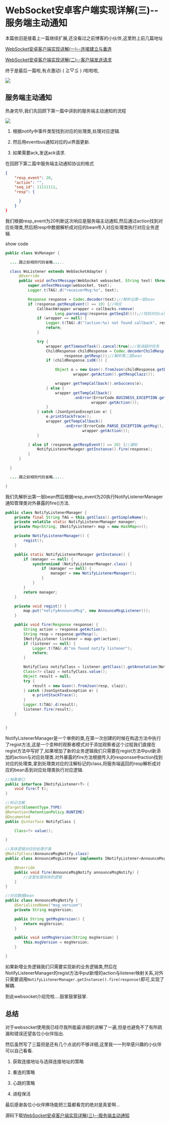 # WebSocket安卓客户端实现详解(三)--服务端主动通知


本篇依旧是接着上一篇继续扩展,还没看过之前博客的小伙伴,这里附上前几篇地址

[ WebSocket安卓客户端实现详解(一)--连接建立与重连](http://blog.csdn.net/zly921112/article/details/72973054)

[WebSocket安卓客户端实现详解(二)--客户端发送请求](http://blog.csdn.net/zly921112/article/details/76758424)

终于是最后一篇啦,有点激动\ ( ≧▽≦ ) /啦啦啦,

![](http://rocketzly.androider.top/icon_xiong.gif)


## 服务端主动通知

热身完毕,我们先回顾下第一篇中讲到的服务端主动通知的流程

![](http://rocketzly.androider.top/WebSocket%E6%9C%8D%E5%8A%A1%E7%AB%AF%E4%B8%BB%E5%8A%A8%E9%80%9A%E7%9F%A5.png)

1. 根据notify中事件类型找到对应的处理类,处理对应逻辑.

2. 然后用eventbus通知对应的ui界面更新.

3. 如果需要ack,发送ack请求.

在回顾下第二篇中服务端主动通知协议的格式

```json
{
    "resp_event": 20,
    "action": "",
    "seq_id": 11111111,
    "resp": {

      }
    }
}
```

我们根据resp_event为20判断这次响应是服务端主动通知,然后通过action找到对应处理类,然后把resp中数据解析成对应的bean传入对应处理类执行对应业务逻辑.

show code

```java
public class WsManager {

  ....跟之前相同代码省略.....

  class WsListener extends WebSocketAdapter {
      @Override
      public void onTextMessage(WebSocket websocket, String text) throws Exception {
          super.onTextMessage(websocket, text);
          Logger.t(TAG).d("receiverMsg:%s", text);

          Response response = Codec.decoder(text);//解析出第一层bean
          if (response.getRespEvent() == 10) {//响应
              CallbackWrapper wrapper = callbacks.remove(
                      Long.parseLong(response.getSeqId()));//找到对应callback
              if (wrapper == null) {
                  Logger.t(TAG).d("(action:%s) not found callback", response.getAction());
                  return;
              }

              try {
                  wrapper.getTimeoutTask().cancel(true);//取消超时任务
                  ChildResponse childResponse = Codec.decoderChildResp(
                          response.getResp());//解析第二层bean
                  if (childResponse.isOK()) {

                      Object o = new Gson().fromJson(childResponse.getData(),
                              wrapper.getAction().getRespClazz());

                      wrapper.getTempCallback().onSuccess(o);
                  } else {
                      wrapper.getTempCallback()
                              .onError(ErrorCode.BUSINESS_EXCEPTION.getMsg(), wrapper.getRequest(),
                                      wrapper.getAction());
                  }
              } catch (JsonSyntaxException e) {
                  e.printStackTrace();
                  wrapper.getTempCallback()
                          .onError(ErrorCode.PARSE_EXCEPTION.getMsg(), wrapper.getRequest(),
                                  wrapper.getAction());
              }

          } else if (response.getRespEvent() == 20) {//通知
              NotifyListenerManager.getInstance().fire(response);
          }
      }

  }

  ....跟之前相同代码省略.....

}
```

我们先解析出第一层bean然后根据resp_event为20执行NotifyListenerManager通知管理类对外暴露的fire()方法.

```java
public class NotifyListenerManager {
    private final String TAG = this.getClass().getSimpleName();
    private volatile static NotifyListenerManager manager;
    private Map<String, INotifyListener> map = new HashMap<>();

    private NotifyListenerManager() {
        regist();
    }

    public static NotifyListenerManager getInstance() {
        if (manager == null) {
            synchronized (NotifyListenerManager.class) {
                if (manager == null) {
                    manager = new NotifyListenerManager();
                }
            }
        }
        return manager;
    }

    private void regist() {
        map.put("notifyAnnounceMsg", new AnnounceMsgListener());
    }

    public void fire(Response response) {
        String action = response.getAction();
        String resp = response.getResp();
        INotifyListener listener = map.get(action);
        if (listener == null) {
            Logger.t(TAG).d("no found notify listener");
            return;
        }

        NotifyClass notifyClass = listener.getClass().getAnnotation(NotifyClass.class);
        Class<?> clazz = notifyClass.value();
        Object result = null;
        try {
            result = new Gson().fromJson(resp, clazz);
        } catch (JsonSyntaxException e) {
            e.printStackTrace();
        }
        Logger.t(TAG).d(result);
        listener.fire(result);
    }


}

```

NotifyListenerManager是一个单例的类,在第一次创建的时候在构造方法中执行了regist方法,这是一个变种的观察者模式对于添加观察者这个过程我们直接在regist方法中写好了,如果增加了新的业务逻辑我们只需要在regist方法中put新添加的action与对应处理类.对外暴露的fire方法根据传入的responsse中action找到对应的处理类,拿到处理类对应的注解标记的class,将服务端返回的resp解析成对应的bean丢到对应处理类执行对应逻辑.

```java
//抽象接口
public interface INotifyListener<T> {
    void fire(T t);
}

//标记注解
@Target(ElementType.TYPE)
@Retention(RetentionPolicy.RUNTIME)
@Documented
public @interface NotifyClass {

    Class<?> value();

}

//具体逻辑对应的处理子类
@NotifyClass(AnnounceMsgNotify.class)
public class AnnounceMsgListener implements INotifyListener<AnnounceMsgNotify> {

    @Override
    public void fire(AnnounceMsgNotify announceMsgNotify) {
        //这里处理具体的逻辑
    }
}

//对应数据bean
public class AnnounceMsgNotify {
    @SerializedName("msg_version")
    private String msgVersion;

    public String getMsgVersion() {
        return msgVersion;
    }

    public void setMsgVersion(String msgVersion) {
        this.msgVersion = msgVersion;
    }

}
```

如果新增业务逻辑我们只需要实现新的业务逻辑类,然后在NotifyListenerManager的regist方法中put新增的action与listener映射关系,对外只需要调用`NotifyListenerManager.getInstance().fire(response)`即可,实现了解耦.

到此websocket介绍完啦....鼓掌鼓掌鼓掌.

## 总结

对于websocket使用我已经尽我所能最详细的讲解了一遍,但是也避免不了有所疏漏和错误还望各位小伙伴指出.

然后虽然写了三篇但是还有几个点说的不够详细,这里我一一列举感兴趣的小伙伴可以自己看看.

1. 获取连接地址与选择连接地址的策略

2. 重连的策略

3. 心跳的策略

4. 进程保活

最后感谢各位小伙伴捧场能把三篇都看完的绝对是真爱啊...

源码下载[WebSocket安卓客户端实现详解(三)--服务端主动通知](http://download.csdn.net/detail/zly921112/9922705)
